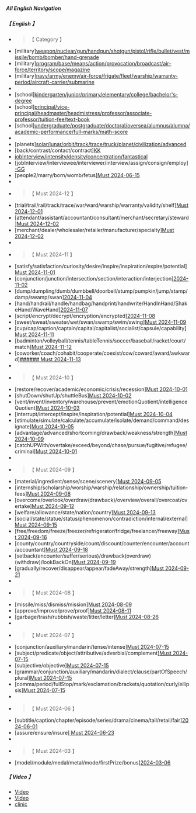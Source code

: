 ##### All English Navigation

##### **【 English 】**

- > 【 Category 】
- [military][weapon/nuclear/gun/handgun/shotgun/pistol/rifle/bullet/vest/missile/bomb/bomber/hand-grenade](4-ENGLISH/0-0-CLASSIFICATION/AA-0-Military.md)
- [military][program/base/means/action/provocation/broadcast/air-force/territory/scope/magazine](4-ENGLISH/0-0-CLASSIFICATION/AA-0-Military.md)
- [military][navy/army/enemy/air-force/frigate/fleet/warship/warranty-period/aircraft-carrier/submarine](4-ENGLISH/0-0-CLASSIFICATION/AA-0-Military.md)
-
- [school][kindergarten/junior/primary/elementary/college/bachelor's-degree](4-ENGLISH/0-0-CLASSIFICATION/B-1-School.md)
- [school][principal/vice-principal/headmaster/headmistress/professor/associate-professor/tuition-fee/text-book](4-ENGLISH/0-0-CLASSIFICATION/B-1-School)
- [school][undergraduate/postgraduate/doctoral/oversea/alumnus/alumna/academic-performance/full-marks/math-score](4-ENGLISH/0-0-CLASSIFICATION/B-1-School)
-
- [planets][solar/lunar/orbit/track/trace/truck/planet/civilization/advanced](4-ENGLISH/0-0-CLASSIFICATION/04-Classification/3-Planet.md)
- [back/contrast/contact/contract][KK](4-ENGLISH/0-0-CLASSIFICATION/AA-1-Bank.md)
- [jobInterview/intensity/density/concentration/fantastical](4-ENGLISH/0-0-CLASSIFICATION/AA-2-JobInterview.md)
- [jobInterview/interviewee/interviewer/interview/assign/consign/employ][-GG](4-ENGLISH/0-0-CLASSIFICATION/AA-2-JobInterview.md)
- [people2/marry/born/womb/fetus][Must 2024-06-15](4-ENGLISH/0-0-CLASSIFICATION/00-IELTS/IELTS-Must-20240601.md)
-
- > 【 Must 2024-12 】
- [trial/trail/rail/track/trace/war/ward/warship/warranty/validity/shelf][Must 2024-12-01](4-ENGLISH/0-0-CLASSIFICATION/00-IELTS/IELTS-Must-20241201.md)
- [attendant/assistant/accountant/consultant/merchant/secretary/steward][Must 2024-12-02](4-ENGLISH/0-0-CLASSIFICATION/00-IELTS/IELTS-Must-20241201.md)
- [merchant/dealer/wholesaler/retailer/manufacturer/specialty][Must 2024-12-02](4-ENGLISH/0-0-CLASSIFICATION/00-IELTS/IELTS-Must-20241201.md)
-
- > 【 Must 2024-11 】
- [satisfy/satisfaction/curiosity/desire/inspire/inspiration/expire/potential][Must 2024-11-01](4-ENGLISH/0-0-CLASSIFICATION/00-IELTS/IELTS-Must-20241101.md)
- [conjunction/junction/intersection/section/interaction/interjection][2024-11-02](4-ENGLISH/0-0-CLASSIFICATION/00-IELTS/IELTS-Must-20241101.md)
- [dump/dumpling/dumb/dumbbell/doorbell/stump/pumpkin/jump/stamp/damp/swamp/swan][2024-11-04](4-ENGLISH/0-0-CLASSIFICATION/00-IELTS/IELTS-Must-20241101.md)
- [hand/handrail/handle/handbag/handprint/handwrite/HandInHand/ShakeHand/WaveHand][2024-11-07](4-ENGLISH/0-0-CLASSIFICATION/00-IELTS/IELTS-Must-20241101.md)
- [script/encrypt/decrypt/encryption/encrypted][2024-11-08](4-ENGLISH/0-0-CLASSIFICATION/00-IELTS/IELTS-Must-20241101.md)
- [sweet/sweat/sweater/wet/swan/swamp/swim/swing][Must 2024-11-09](4-ENGLISH/0-0-CLASSIFICATION/00-IELTS/IELTS-Must-20241101.md)
- [cup/cap/caption/captain/capital/capitalist/socialist/capsule/capability][Must 2024-11-11](4-ENGLISH/0-0-CLASSIFICATION/00-IELTS/IELTS-Must-20241101.md)
- [badminton/volleyball/tennis/tableTennis/soccer/baseball/racket/court/match][Must 2024-11-12](4-ENGLISH/0-0-CLASSIFICATION/00-IELTS/IELTS-Must-20241101.md)
- [coworker/coach/cohabit/cooperate/coexist/cow/coward/award/awkward][###### Must 2024-11-13](4-ENGLISH/0-0-CLASSIFICATION/00-IELTS/IELTS-Must-20241101.md)
-
- > 【 Must 2024-10 】
- [restore/recover/academic/economic/crisis/recession][Must 2024-10-01](4-ENGLISH/0-0-CLASSIFICATION/00-IELTS/IELTS-Must-20241001.md)
- [shutDown/shutUp/shuttleBus][Must 2024-10-02](4-ENGLISH/0-0-CLASSIFICATION/00-IELTS/IELTS-Must-20241001.md)
- [vent/invent/inventory/warehouse/prevent/emotionQuotient/intelligenceQuotient][Must 2024-10-03](4-ENGLISH/0-0-CLASSIFICATION/00-IELTS/IELTS-Must-20241001.md)
- [interrupt/intercept/inspire/inspiration/potential][Must 2024-10-04](4-ENGLISH/0-0-CLASSIFICATION/00-IELTS/IELTS-Must-20241001.md)
- [stimulate/simulate/calculate/accumulate/isolate/demand/command/designate][Must 2024-10-05](4-ENGLISH/0-0-CLASSIFICATION/00-IELTS/IELTS-Must-20241001.md)
- [advantage/advanced/shortcoming/drawback/weakness/strength][Must 2024-10-09](4-ENGLISH/0-0-CLASSIFICATION/00-IELTS/IELTS-Must-20241001.md)
- [catchUPWith/overtake/exceed/beyond/chase/pursue/fugitive/refugee/criminal][Must 2024-10-01](4-ENGLISH/0-0-CLASSIFICATION/00-IELTS/IELTS-Must-20241001.md)
-
- > 【 Must 2024-09 】
- [material/ingredient/sense/scene/scenery][Must 2024-09-05](4-ENGLISH/0-0-CLASSIFICATION/00-IELTS/IELTS-Must-20240901.md)
- [internship/scholarship/worship/warship/relationship/ownership/tuition-fees][Must 2024-09-08](4-ENGLISH/0-0-CLASSIFICATION/00-IELTS/IELTS-Must-20240901.md)
- [overcome/overlook/overdraw(drawback)/overview/overall/overcoat/overtake][Must 2024-09-12](4-ENGLISH/0-0-CLASSIFICATION/00-IELTS/IELTS-Must-20240901.md)
- [welfare/allowance/state/nation/country][Must 2024-09-13](4-ENGLISH/0-0-CLASSIFICATION/00-IELTS/IELTS-Must-20240901.md)
- [social/state/statue/status/phenomenon/contradiction/internal/external][Must 2024-09-15](4-ENGLISH/0-0-CLASSIFICATION/00-IELTS/IELTS-Must-20240901.md)
- [free/freedom/freeze/freezer/refrigerator/fridge/freelancer/freeway][Must 2024-09-16](4-ENGLISH/0-0-CLASSIFICATION/00-IELTS/IELTS-Must-20240901.md)
- [county/country/countryside/count/discount/counter/encounter/account/accountant][Must 2024-09-18](4-ENGLISH/0-0-CLASSIFICATION/00-IELTS/IELTS-Must-20240901.md)
- [setback(encounter/suffer/serious)/drawback(overdraw)(withdraw)/lookBackOn][Must 2024-09-19](4-ENGLISH/0-0-CLASSIFICATION/00-IELTS/IELTS-Must-20240901.md)
- [gradually/recover/disappear/appear/fadeAway/strength][Must 2024-09-21](4-ENGLISH/0-0-CLASSIFICATION/00-IELTS/IELTS-Must-20240901.md)
-
- > 【 Must 2024-08 】
- [missile/miss/dismiss/mission][Must 2024-08-09](4-ENGLISH/0-0-CLASSIFICATION/00-IELTS/IELTS-Must-20240801.md)
- [approve/improve/prove/proof][Must 2024-08-11](4-ENGLISH/0-0-CLASSIFICATION/00-IELTS/IELTS-Must-20240801.md)
- [garbage/trash/rubbish/waste/litter/letter][Must 2024-08-26](4-ENGLISH/0-0-CLASSIFICATION/00-IELTS/IELTS-Must-20240801.md)
-
- > 【 Must 2024-07 】
- [conjunction/auxiliary/mandarin/tense/intense][Must 2024-07-15](4-ENGLISH/0-0-CLASSIFICATION/00-IELTS/IELTS-Must-20240701.md)
- [subject/predicate/object/attributive/adverbial/complement][Must 2024-07-15](4-ENGLISH/0-0-CLASSIFICATION/00-IELTS/IELTS-Must-20240701.md)
- [subjective/objective][Must 2024-07-15](4-ENGLISH/0-0-CLASSIFICATION/00-IELTS/IELTS-Must-20240701.md)
- [grammar/conjunction/auxiliary/mandarin/dialect/clause/partOfSpeech/plural][Must 2024-07-15](4-ENGLISH/0-0-CLASSIFICATION/00-IELTS/IELTS-Must-20240701.md)
- [comma/period/fullStop/mark/exclamation/brackets/quotation/curly/ellipsis][Must 2024-07-15](4-ENGLISH/0-0-CLASSIFICATION/00-IELTS/IELTS-Must-20240701.md)
-
- > 【 Must 2024-06 】
- [subtitle/caption/chapter/episode/series/drama/cinema/tail/retail/fair][2024-06-01](4-ENGLISH/0-0-CLASSIFICATION/00-IELTS/IELTS-Must-20240601.md)
- [assure/ensure/insure][ Must 2024-06-23](4-ENGLISH/0-0-CLASSIFICATION/00-IELTS/IELTS-Must-20240601.md)
-
- > 【 Must 2024-03 】
- [model/module/medal/metal/mode/firstPrize/bonus][2024-03-06](4-ENGLISH/0-0-CLASSIFICATION/00-IELTS/IELTS-Must-20240301.md)

##### **【 Video 】**

- [Video](https://youglish.com/getbyid/19638896/often/english)
- [Video](https://youglish.com/getbyid/15895327/autonomous/english)
- [clinic](https://youglish.com/pronounce/clinic/english)
